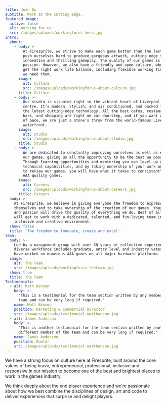 ```yaml
---
title: Join Us
subtitle: Work at the cutting edge.
featured_image:
  active: false
  alt: Working for us
  src: /images/uploads/workingforus-hero.jpg
intro:
  about:
    - body: >-
        At Firesprite, we strive to make each game better than the last one. We
        push ourselves hard to produce gorgeous artwork, cutting edge technical
        innovation and thrilling gameplay. The quality of our games is our
        passion. However, we also have a friendly and open culture, where we all
        get the right work life balance, including flexible working times when
        we need them.
      image:
        alt: Culture
        src: /images/uploads/workingforus-about-culture.jpg
      title: Culture
    - body: >-
        Our studio is situated right in the vibrant heart of Liverpool city
        centre. It’s modern, stylish, and air conditioned, and packed full of
        the latest cutting-edge technology. All the best cafes, restaurants,
        bars, and shopping are right on our doorstep, and if you want a change
        of pace, we are just a stone’s throw from the world-famous Liverpool
        waterfront.
      image:
        alt: Studio
        src: /images/uploads/workingforus-about-studio.jpg
      title: Studio
    - body: >-
        We are dedicated to constantly improving ourselves as well as each of
        our games, giving us all the opportunity to be the best we possibly can.
        Through learning opportunities and mentoring you can level up your
        technical capabilities, and by taking ownership of your work and helping
        to review our games, you will have what it takes to consistently create
        AAA quality games.
      image:
        alt: Careers
        src: /images/uploads/workingforus-about-careers.jpg
      title: Careers
  body: >-
    At Firesprite, we believe in giving everyone the freedom to express
    themselves and to take ownership of the creation of our games. Your talent
    and passion will drive the quality of everything we do. Best of all, you
    will get to work with a dedicated, talented, and fun-loving team in an
    inclusive and creative environment.
  show: false
  title: 'The freedom to innovate, create and excel'
team:
  body: >-
    Led by a management group with over 80 years of collective experience our
    diverse workforce includes graduate, entry level and industry veterans who
    have worked on numerous AAA games on all major hardware platforms.
  image:
    alt: The Team
    src: /images/uploads/workingforus-theteam.jpg
  show: true
  title: The Team
Testimonials:
  - alt: Matt Benson
    body: >-
      "This is a testimonial for the team section written by any member of the
      team and can be very long if required."
    name: Matt Benson
    position: Marketing & Commercial Director
    src: /images/uploads/testimonial-mattbenson.jpg
  - alt: James Anderson
    body: >-
      "This is another testimonial for the team section written by another
      different member of the team and can be very long if required."
    name: James Anderson
    position: Bowler
    src: /images/uploads/testimonial-mattbenson.jpg
---
```

We have a strong focus on culture here at Firesprite, built around the core values of being brave, entrepreneurial, professional, inclusive and responsive in our mission to become one of the best and brightest places to work in the games industry.

We think deeply about the end player experience and we're passionate about how we best combine the disciplines of design, art and code to deliver experiences that surprise and delight players.
